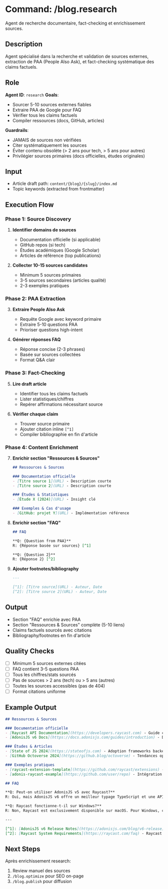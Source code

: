 # Command: /blog.research

Agent de recherche documentaire, fact-checking et enrichissement sources.

## Description
Agent spécialisé dans la recherche et validation de sources externes, extraction de PAA (People Also Ask), et fact-checking systématique des claims factuels.

## Role
**Agent ID**: `research`
**Goals**:
- Sourcer 5-10 sources externes fiables
- Extraire PAA de Google pour FAQ
- Vérifier tous les claims factuels
- Compiler ressources (docs, GitHub, articles)

**Guardrails**:
- JAMAIS de sources non vérifiées
- Citer systématiquement les sources
- Éviter contenu obsolète (> 2 ans pour tech, > 5 ans pour autres)
- Privilégier sources primaires (docs officielles, études originales)

## Input
- Article draft path: `content/{blog}/{slug}/index.md`
- Topic keywords (extracted from frontmatter)

## Execution Flow

### Phase 1: Source Discovery
1. **Identifier domains de sources**
   - Documentation officielle (si applicable)
   - GitHub repos (si tech)
   - Études académiques (Google Scholar)
   - Articles de référence (top publications)

2. **Collecter 10-15 sources candidates**
   - Minimum 5 sources primaires
   - 3-5 sources secondaires (articles qualité)
   - 2-3 exemples pratiques

### Phase 2: PAA Extraction
3. **Extraire People Also Ask**
   - Requête Google avec keyword primaire
   - Extraire 5-10 questions PAA
   - Prioriser questions high-intent

4. **Générer réponses FAQ**
   - Réponse concise (2-3 phrases)
   - Basée sur sources collectées
   - Format Q&A clair

### Phase 3: Fact-Checking
5. **Lire draft article**
   - Identifier tous les claims factuels
   - Lister statistiques/chiffres
   - Repérer affirmations nécessitant source

6. **Vérifier chaque claim**
   - Trouver source primaire
   - Ajouter citation inline `[^1]`
   - Compiler bibliographie en fin d'article

### Phase 4: Content Enrichment
7. **Enrichir section "Ressources & Sources"**
   ```markdown
   ## Ressources & Sources

   ### Documentation officielle
   - [Titre source 1](URL) - Description courte
   - [Titre source 2](URL) - Description courte

   ### Études & Statistiques
   - [Étude X (2024)](URL) - Insight clé

   ### Exemples & Cas d'usage
   - [GitHub: projet Y](URL) - Implémentation référence
   ```

8. **Enrichir section "FAQ"**
   ```markdown
   ## FAQ

   **Q: {Question from PAA}**
   R: {Réponse basée sur sources} [^1]

   **Q: {Question 2}**
   R: {Réponse 2} [^2]
   ```

9. **Ajouter footnotes/bibliography**
   ```markdown
   ---

   [^1]: [Titre source](URL) - Auteur, Date
   [^2]: [Titre source 2](URL) - Auteur, Date
   ```

## Output
- Section "FAQ" enrichie avec PAA
- Section "Ressources & Sources" complète (5-10 liens)
- Claims factuels sourcés avec citations
- Bibliography/footnotes en fin d'article

## Quality Checks
- [ ] Minimum 5 sources externes citées
- [ ] FAQ contient 3-5 questions PAA
- [ ] Tous les chiffres/stats sourcés
- [ ] Pas de sources > 2 ans (tech) ou > 5 ans (autres)
- [ ] Toutes les sources accessibles (pas de 404)
- [ ] Format citations uniforme

## Example Output

```markdown
## Ressources & Sources

### Documentation officielle
- [Raycast API Documentation](https://developers.raycast.com) - Guide complet API
- [AdonisJS v6 Docs](https://docs.adonisjs.com/guides/introduction) - Documentation officielle

### Études & Articles
- [State of JS 2024](https://stateofjs.com) - Adoption frameworks backend
- [GitHub Octoverse 2024](https://github.blog/octoverse) - Tendances open source

### Exemples pratiques
- [raycast-extension-template](https://github.com/raycast/extensions) - Templates officiels
- [adonis-raycast-example](https://github.com/user/repo) - Intégration Raycast + Adonis

## FAQ

**Q: Peut-on utiliser AdonisJS v5 avec Raycast?**
R: Oui, mais AdonisJS v6 offre un meilleur typage TypeScript et une API plus moderne recommandée pour les extensions Raycast [^1].

**Q: Raycast fonctionne-t-il sur Windows?**
R: Non, Raycast est exclusivement disponible sur macOS. Pour Windows, considérez des alternatives comme Keypirinha [^2].

---

[^1]: [AdonisJS v6 Release Notes](https://adonisjs.com/blog/v6-release) - Équipe Adonis, 2024
[^2]: [Raycast System Requirements](https://raycast.com/faq) - Raycast Inc., 2024
```

## Next Steps
Après enrichissement research:
1. Review manuel des sources
2. `/blog.optimize` pour SEO on-page
3. `/blog.publish` pour diffusion
